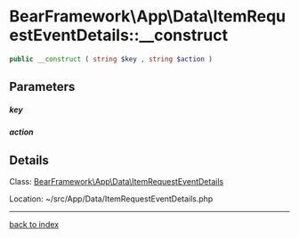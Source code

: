 # BearFramework\App\Data\ItemRequestEventDetails::__construct

```php
public __construct ( string $key , string $action )
```

## Parameters

##### key

##### action

## Details

Class: [BearFramework\App\Data\ItemRequestEventDetails](bearframework.app.data.itemrequesteventdetails.class.md)

Location: ~/src/App/Data/ItemRequestEventDetails.php

---

[back to index](index.md)

